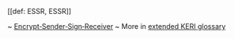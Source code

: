 [[def: ESSR, ESSR]]

~ [Encrypt‐Sender‐Sign‐Receiver](https://github.com/WebOfTrust/WOT-terms/wiki/encrypt-sender-sign-receiver)
~ More in <a href="https://weboftrust.github.io/WOT-terms/docs/glossary/ESSR">extended KERI glossary</a>
